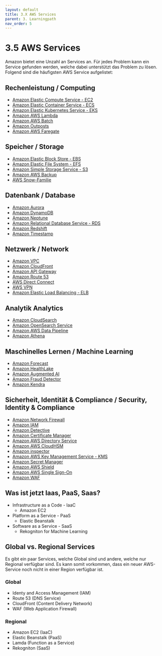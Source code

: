```yaml
---
layout: default
title: 3.X AWS Services
parent: 3. Learningpath
nav_order: 5
---
```


# 3.5 AWS Services

Amazon bietet eine Unzahl an Services an. Für jedes Problem kann ein Service gefunden werden, welche dabei unterstützt das Problem zu lösen. Folgend sind die häufigsten AWS Service aufgelistet:

## Rechenleistung / Computing

- [Amazon Elastic Compute Service - EC2](https://aws.amazon.com/de/ec2/)
- [Amazon Elastic Container Service - ECS](https://aws.amazon.com/de/ecs)
- [Amazon Elastic Kubernetes Service - EKS](https://aws.amazon.com/de/eks)
- [Amazon AWS Lambda](https://aws.amazon.com/de/lambda)
- [Amazon AWS Batch](https://aws.amazon.com/de/batch/)
- [Amazon Outposts](https://aws.amazon.com/de/outposts)
- [Amazon AWS Faregate](https://aws.amazon.com/de/fargate)

## Speicher / Storage

- [Amazon Elastic Block Store - EBS](https://aws.amazon.com/de/ebs)
- [Amazon Elastic File System - EFS](https://aws.amazon.com/de/efs)
- [Amazon Simple Storage Service - S3](https://aws.amazon.com/de/s3)
- [Amazon AWS Backup](https://aws.amazon.com/de/backup)
- [AWS Snow-Familie](https://aws.amazon.com/de/snow)

## Datenbank / Database

- [Amazon Aurora](https://aws.amazon.com/de/rds/aurora)
- [Amazon DynamoDB](https://aws.amazon.com/de/dynamodb)
- [Amazon Neptune](https://aws.amazon.com/de/neptune)
- [Amazon Relational Database Service - RDS](https://aws.amazon.com/de/rds)
- [Amazon Redshift](https://aws.amazon.com/de/redshift)
- [Amazon Timestamp](https://aws.amazon.com/de/timestream)

## Netzwerk / Network

- [Amazon VPC](https://aws.amazon.com/de/vpc)
- [Amazon CloudFront](https://aws.amazon.com/de/cloudfront)
- [Amazon API Gateway](https://aws.amazon.com/de/api-gateway)
- [Amazon Route 53](https://aws.amazon.com/de/route53)
- [AWS Direct Connect](https://aws.amazon.com/de/directconnect)
- [AWS VPN](https://aws.amazon.com/de/vpn)
- [Amazon Elastic Load Balancing - ELB](https://aws.amazon.com/de/elasticloadbalancing)

## Analytik Analytics

- [Amazon CloudSearch](https://aws.amazon.com/de/cloudsearch)
- [Amazon OpenSearch Service](https://aws.amazon.com/de/opensearch-service)
- [Amazon AWS Data Pipeline](https://aws.amazon.com/de/datapipeline)
- [Amazon Athena](https://aws.amazon.com/de/athena)

## Maschinelles Lernen / Machine Learning

- [Amazon Forecast](https://aws.amazon.com/de/forecast)
- [Amazon HealthLake](https://aws.amazon.com/de/healthlake)
- [Amazon Augmented AI](https://aws.amazon.com/de/augmented-ai)
- [Amazon Fraud Detector](https://aws.amazon.com/de/fraud-detector)
- [Amazon Kendra](https://aws.amazon.com/de/kendra/)

## Sicherheit, Identität & Compliance / Security, Identity & Compliance

- [Amazon Network Firewall]()
- [Amazon IAM](https://aws.amazon.com/de/iam)
- [Amazon Detective](https://aws.amazon.com/de/detective)
- [Amazon Certificate Manager](https://aws.amazon.com/de/ertificate-manager)
- [Amazon AWS Directory Service](https://aws.amazon.com/de/directoryservice)
- [Amazon AWS CloudHSM](https://aws.amazon.com/de/cloudhsm)
- [Amazon inspector](https://aws.amazon.com/de/inspector)
- [Amazon AWS Key Management Service - KMS](https://aws.amazon.com/de/kms)
- [Amazon Secret Manager](https://aws.amazon.com/de/secrets-manager)
- [Amazon AWS Shield](https://aws.amazon.com/de/shield)
- [Amazon AWS Single Sign-On](https://aws.amazon.com/de/iam/identity-center)
- [Amazon WAF](https://aws.amazon.com/de/waf)

## Was ist jetzt Iaas, PaaS, Saas?

- Infrastructure as a Code - IaaC
  - Amazon EC2
- Platform as a Service - PaaS
  - Elastic Beanstalk
- Software as a Service - SaaS
  - Rekogniton for Machine Learning

## Global vs. Regional Services

Es gibt ein paar Services, welche Global sind und andere, welche nur Regional verfügbar sind. Es kann somit vorkommen, dass ein neuer AWS-Service noch nicht in einer Region verfügbar ist.

### Global

- Identy and Access Management (IAM)
- Route 53 (DNS Service)
- CloudFront (Content Delivery Network)
- WAF (Web Application Firewall)

### Regional

- Amazon EC2 (IaaC)
- Elastic Beanstalk (PaaS)
- Lamda (Function as a Service)
- Rekogniton (SaaS)
